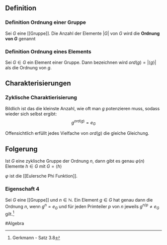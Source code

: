 ## Definition
### Definition Ordnung einer Gruppe
Sei $G$ eine [[Gruppe]].
Die Anzahl der Elemente $|G|$ von $G$ wird die **Ordnung von $G$** genannt

### Definition Ordnung eines Elements
Sei $G \in G$ ein Element einer Gruppe. Dann bezeichnen wird $ord(g) = |\langle g \rangle|$ als die Ordnung von $g$.

## Charakterisierungen
### Zyklische Charaktierisierung
Bildlich ist das die kleinste Anzahl, wie oft man $g$ potenzieren muss, sodass wieder sich selbst ergibt:
$$g^{ord(g)} = e_G$$

Offensichtlich erfüllt jedes Vielfache von $ord(g)$ die gleiche Gleichung.


## Folgerung
Ist $G$ eine zyklische Gruppe der Ordnung $n$, dann gibt es genau $\varphi(n)$ Elemente $h \in G$ mit $G = \langle h \rangle$

$\varphi$ ist die [[Eulersche Phi Funktion]].

### Eigenschaft 4
Sei $G$ eine [[Gruppe]] und $n \in \mathbb{N}$. Ein Element $g \in G$ hat genau dann die Ordnung $n$, wenn $g^n = e_G$ und für jeden Primteiler $p$ von $n$ jeweils $g^{n/p} \neq e_G$ gilt.[^1]

#Algebra 

[^1]: Gerkmann - Satz 3.8 